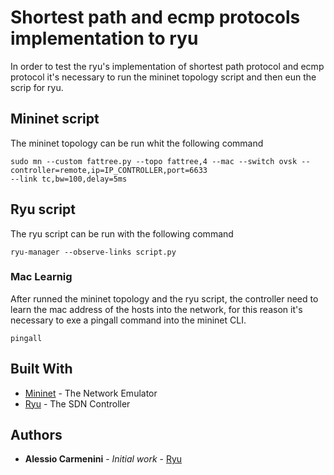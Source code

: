 # Shortest path and ecmp protocols implementation to ryu

In order to test the ryu's implementation of shortest path protocol and ecmp protocol it's necessary to run the mininet topology script and then eun the scrip for ryu.

## Mininet script
The mininet topology can be run whit the following command

```
sudo mn --custom fattree.py --topo fattree,4 --mac --switch ovsk --controller=remote,ip=IP_CONTROLLER,port=6633 
--link tc,bw=100,delay=5ms
```

## Ryu script
The ryu script can be run with the following command

```
ryu-manager --observe-links script.py
```

### Mac Learnig
After runned the mininet topology and the ryu script, the controller need to learn the mac address of the hosts into the network, for this reason it's necessary to exe a pingall command into the mininet CLI.

```
pingall
```

## Built With

* [Mininet](http://mininet.org) - The Network Emulator
* [Ryu](https://github.com/osrg/ryu) - The SDN Controller

## Authors

* **Alessio Carmenini** - *Initial work* - [Ryu](https://github.com/xf1rex/ryu)
